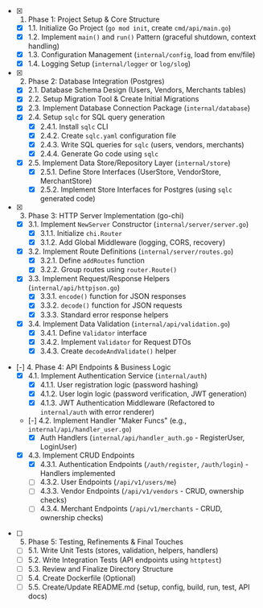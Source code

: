 - [x] 1. Phase 1: Project Setup & Core Structure
  - [x] 1.1. Initialize Go Project (`go mod init`, create `cmd/api/main.go`)
  - [x] 1.2. Implement `main()` and `run()` Pattern (graceful shutdown, context handling)
  - [x] 1.3. Configuration Management (`internal/config`, load from env/file)
  - [x] 1.4. Logging Setup (`internal/logger` or `log/slog`)
- [x] 2. Phase 2: Database Integration (Postgres)
  - [x] 2.1. Database Schema Design (Users, Vendors, Merchants tables)
  - [x] 2.2. Setup Migration Tool & Create Initial Migrations
  - [x] 2.3. Implement Database Connection Package (`internal/database`)
  - [x] 2.4. Setup `sqlc` for SQL query generation
    - [x] 2.4.1. Install `sqlc` CLI
    - [x] 2.4.2. Create `sqlc.yaml` configuration file
    - [x] 2.4.3. Write SQL queries for `sqlc` (users, vendors, merchants)
    - [x] 2.4.4. Generate Go code using `sqlc`
  - [x] 2.5. Implement Data Store/Repository Layer (`internal/store`)
    - [x] 2.5.1. Define Store Interfaces (UserStore, VendorStore, MerchantStore)
    - [x] 2.5.2. Implement Store Interfaces for Postgres (using `sqlc` generated code)
- [x] 3. Phase 3: HTTP Server Implementation (go-chi)
  - [x] 3.1. Implement `NewServer` Constructor (`internal/server/server.go`)
    - [x] 3.1.1. Initialize `chi.Router`
    - [x] 3.1.2. Add Global Middleware (logging, CORS, recovery)
  - [x] 3.2. Implement Route Definitions (`internal/server/routes.go`)
    - [x] 3.2.1. Define `addRoutes` function
    - [x] 3.2.2. Group routes using `router.Route()`
  - [x] 3.3. Implement Request/Response Helpers (`internal/api/httpjson.go`)
    - [x] 3.3.1. `encode()` function for JSON responses
    - [x] 3.3.2. `decode()` function for JSON requests
    - [x] 3.3.3. Standard error response helpers
  - [x] 3.4. Implement Data Validation (`internal/api/validation.go`)
    - [x] 3.4.1. Define `Validator` interface
    - [x] 3.4.2. Implement `Validator` for Request DTOs
    - [x] 3.4.3. Create `decodeAndValidate()` helper
- [-] 4. Phase 4: API Endpoints & Business Logic
  - [x] 4.1. Implement Authentication Service (`internal/auth`)
    - [x] 4.1.1. User registration logic (password hashing)
    - [x] 4.1.2. User login logic (password verification, JWT generation)
    - [x] 4.1.3. JWT Authentication Middleware (Refactored to `internal/auth` with error renderer)
  - [-] 4.2. Implement Handler "Maker Funcs" (e.g., `internal/api/handler_user.go`)
    - [x] Auth Handlers (`internal/api/handler_auth.go` - RegisterUser, LoginUser)
  - [x] 4.3. Implement CRUD Endpoints
    - [x] 4.3.1. Authentication Endpoints (`/auth/register`, `/auth/login`) - Handlers implemented
    - [ ] 4.3.2. User Endpoints (`/api/v1/users/me`)
    - [ ] 4.3.3. Vendor Endpoints (`/api/v1/vendors` - CRUD, ownership checks)
    - [ ] 4.3.4. Merchant Endpoints (`/api/v1/merchants` - CRUD, ownership checks)
- [ ] 5. Phase 5: Testing, Refinements & Final Touches
  - [ ] 5.1. Write Unit Tests (stores, validation, helpers, handlers)
  - [ ] 5.2. Write Integration Tests (API endpoints using `httptest`)
  - [ ] 5.3. Review and Finalize Directory Structure
  - [ ] 5.4. Create Dockerfile (Optional)
  - [ ] 5.5. Create/Update README.md (setup, config, build, run, test, API docs)
